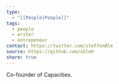 ```yaml
---
type:
  - "[[People|People]]"
tags:
  - people
  - writer
  - entrepeneur
contact: https://twitter.com/steffenBle
source: https://github.com/sbleh
share: true
---
```


Co-founder of Capacities.

